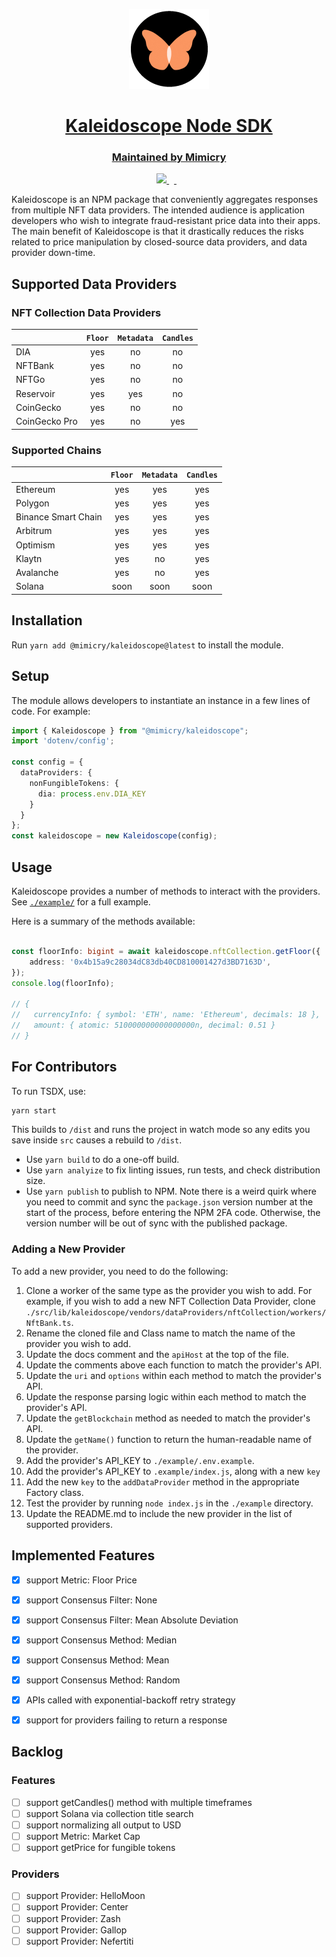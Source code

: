 <p align="center">
  <a href="https://mimicry.org">
    <picture>
      <source media="(prefers-color-scheme: dark)" srcset="https://raw.githubusercontent.com/Mimicry-Protocol/brand-assets/main/animated-logos/Gifs/Web-Res/Circles/Mimicry_logo-color-black_circle_bg-animated.gif">
      <img src="https://raw.githubusercontent.com/Mimicry-Protocol/brand-assets/main/animated-logos/Gifs/Web-Res/Circles/Mimicry_logo-color-black_circle_bg-animated.gif" height="128">
    </picture>
    <h1 align="center">Kaleidoscope Node SDK</h1>
    <h3 align="center">Maintained by Mimicry</h3>
  </a>
</p>
<p align="center">
  <a aria-label="License" href="LICENSE">
    <img src="https://badgen.net/badge/license/GPLv3/pink">
  </a>&nbsp;
  <a aria-label="Size Test" href="https://github.com/Mimicry-Protocol/kaleidoscope/actions/workflows/size.yml">
    <img alt="" src="https://github.com/Mimicry-Protocol/kaleidoscope/actions/workflows/size.yml/badge.svg">
  </a>&nbsp;
  <a aria-label="CI Test" href="https://github.com/Mimicry-Protocol/kaleidoscope/actions/workflows/main.yml">
    <img alt="" src="https://github.com/Mimicry-Protocol/kaleidoscope/actions/workflows/main.yml/badge.svg">
  </a>
</p>


Kaleidoscope is an NPM package that conveniently aggregates responses from multiple NFT data providers. The intended audience is application developers who wish to integrate fraud-resistant price data into their apps. The main benefit of Kaleidoscope is that it drastically reduces the risks related to price manipulation by closed-source data providers, and data provider down-time.

## Supported Data Providers

### NFT Collection Data Providers

| | `Floor` | `Metadata` | `Candles` |
|--|:--:|:--:|:--:|
| DIA       | yes | no | no |
| NFTBank   | yes | no | no |
| NFTGo   | yes | no | no |
| Reservoir | yes | yes | no |
| CoinGecko | yes | no | no |
| CoinGecko Pro | yes | no | yes |

### Supported Chains
| | `Floor` | `Metadata` | `Candles` |
|--|:--:|:--:|:--:|
| Ethereum  | yes | yes | yes |
| Polygon   | yes | yes | yes |
| Binance Smart Chain | yes | yes | yes |
| Arbitrum  | yes | yes | yes |
| Optimism  | yes | yes | yes |
| Klaytn    | yes | no | yes |
| Avalanche | yes | no | yes |
| Solana    | soon | soon | soon |

## Installation
Run `yarn add @mimicry/kaleidoscope@latest` to install the module.

## Setup
The module allows developers to instantiate an instance in a few lines of code. For example:
```typescript
import { Kaleidoscope } from "@mimicry/kaleidoscope";
import 'dotenv/config';

const config = {
  dataProviders: {
    nonFungibleTokens: {
      dia: process.env.DIA_KEY
    }
  }
};
const kaleidoscope = new Kaleidoscope(config);
```

## Usage
Kaleidoscope provides a number of methods to interact with the providers. See [`./example/`](https://github.com/Mimicry-Protocol/kaleidoscope/blob/main/example/) for a full example.

Here is a summary of the methods available:
```typescript

const floorInfo: bigint = await kaleidoscope.nftCollection.getFloor({
    address: '0x4b15a9c28034dC83db40CD810001427d3BD7163D',
});
console.log(floorInfo);

// {
//   currencyInfo: { symbol: 'ETH', name: 'Ethereum', decimals: 18 },
//   amount: { atomic: 510000000000000000n, decimal: 0.51 }
// }
```

## For Contributors

To run TSDX, use:

```bash
yarn start
```

This builds to `/dist` and runs the project in watch mode so any edits you save inside `src` causes a rebuild to `/dist`.

- Use `yarn build` to do a one-off build.
- Use `yarn analyize` to fix linting issues, run tests, and check distribution size.
- Use `yarn publish` to publish to NPM. Note there is a weird quirk where you need to commit and sync the `package.json` version number at the start of the process, before entering the NPM 2FA code. Otherwise, the version number will be out of sync with the published package.

### Adding a New Provider

To add a new provider, you need to do the following:
1. Clone a worker of the same type as the provider you wish to add. For example, if you wish to add a new NFT Collection Data Provider, clone `./src/lib/kaleidoscope/vendors/dataProviders/nftCollection/workers/NftBank.ts`.
2. Rename the cloned file and Class name to match the name of the provider you wish to add.
3. Update the docs comment and the `apiHost` at the top of the file.
4. Update the comments above each function to match the provider's API.
5. Update the `uri` and `options` within each method to match the provider's API.
6. Update the response parsing logic within each method to match the provider's API.
7. Update the `getBlockchain` method as needed to match the provider's API.
8. Update the `getName()` function to return the human-readable name of the provider.
9. Add the provider's API_KEY to `./example/.env.example`.
10. Add the provider's API_KEY to `.example/index.js`, along with a new `key`
11. Add the new `key` to the `addDataProvider` method in the appropriate Factory class.
12. Test the provider by running `node index.js` in the `./example` directory.
13. Update the README.md to include the new provider in the list of supported providers.


## Implemented Features
- [x] support Metric: Floor Price
- [x] support Consensus Filter: None
- [x] support Consensus Filter: Mean Absolute Deviation
- [x] support Consensus Method: Median
- [x] support Consensus Method: Mean
- [x] support Consensus Method: Random
- [x] APIs called with exponential-backoff retry strategy
- [x] support for providers failing to return a response


## Backlog

### Features
- [ ] support getCandles() method with multiple timeframes
- [ ] support Solana via collection title search
- [ ] support normalizing all output to USD
- [ ] support Metric: Market Cap
- [ ] support getPrice for fungible tokens

### Providers
- [ ] support Provider: HelloMoon
- [ ] support Provider: Center
- [ ] support Provider: Zash
- [ ] support Provider: Gallop
- [ ] support Provider: Nefertiti
